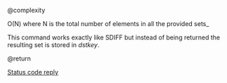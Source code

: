 @complexity

O(N) where N is the total number of elements in all the provided
sets_

This command works exactly like SDIFF but instead of being returned the resulting set is stored in _dstkey_.

@return

[Status code reply][1]



[1]: /p/redis/wiki/ReplyTypes
